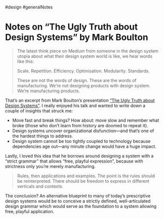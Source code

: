 #design #generalNotes

# Notes on “The Ugly Truth about Design Systems” by Mark Boulton

> The latest think piece on Medium from someone in the design system utopia about what their design system world is like, we hear words like this:
> 
> Scale. Repetition. Efficiency. Optimisation. Modularity. Standards.
> 
> These are not the words of design. These are the words of manufacturing. We’re not designing products with design system. We’re manufacturing products.

That’s an excerpt from Mark Boulton’s presentation [“The Ugly Truth about Design Systems”](https://markboulton.co.uk/journal/ugly-truth-of-design-systems/). I really enjoyed his talk and wanted to write down a couple of insights that struck me:

- Move fast and break things? How about: move slow and remember what broke (those who don’t learn from history are doomed to repeat it).
- Design systems uncover organizational disfunction—and that’s one of the hardest things to address.
- Design system cannot be too tightly coupled to technology because dependencies age out—any minute change would have a huge impact.

Lastly, I loved this idea that he borrows around designing a system with a “strict grammar” that allows “free, playful expression”, because with strictness only you’re merely manufacturing.

> Rules, then applications and examples. The point is the rules should be reinterpreted. There should be freedom to express in different verticals and contexts.

The conclusion? An alternative blueprint to many of today’s prescriptive design systems would be to conceive a strictly defined, well-articulated design grammar which would serve as the foundation to a system allowing free, playful application.
